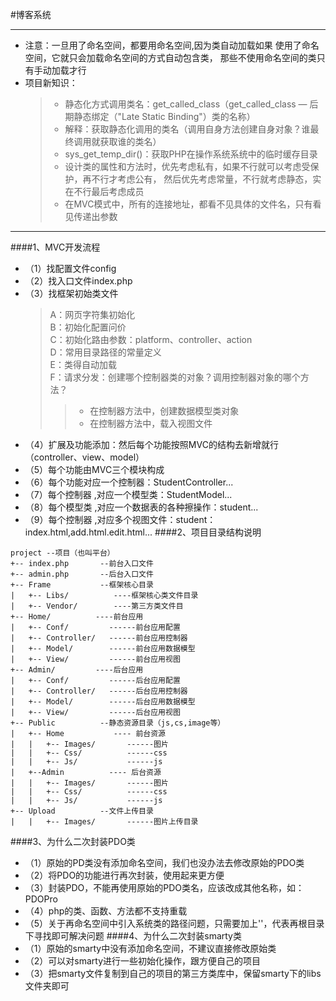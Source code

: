#博客系统
______________________________________________________________________
* 注意：一旦用了命名空间，都要用命名空间,因为类自动加载如果
使用了命名空间，它就只会加载命名空间的方式自动包含类，
那些不使用命名空间的类只有手动加载才行
* 项目新知识：
  > * 静态化方式调用类名：get_called_class（get_called_class
   — 后期静态绑定（"Late Static Binding"）类的名称）
  > * 解释：获取静态化调用的类名（调用自身方法创建自身对象？谁最终调用就获取谁的类名）
  > * sys_get_temp_dir()：获取PHP在操作系统系统中的临时缓存目录
  > * 设计类的属性和方法时，优先考虑私有，如果不行就可以考虑受保护，再不行才考虑公有，
  然后优先考虑常量，不行就考虑静态，实在不行最后考虑成员
  > * 在MVC模式中，所有的连接地址，都看不见具体的文件名，只有看见传递出参数
______________________________________________________________________
####1、MVC开发流程
* （1）找配置文件config
* （2）找入口文件index.php
* （3）找框架初始类文件
  > A：网页字符集初始化  
  > B：初始化配置问价  
  > C：初始化路由参数：platform、controller、action  
  > D：常用目录路径的常量定义  
  > E：类得自动加载  
  > F：请求分发：创建哪个控制器类的对象？调用控制器对象的哪个方法？
  >> * 在控制器方法中，创建数据模型类对象  
  >> * 在控制器方法中，载入视图文件
* （4）扩展及功能添加：然后每个功能按照MVC的结构去新增就行（controller、view、model）  
* （5）每个功能由MVC三个模块构成  
* （6）每个功能对应一个控制器：StudentController...
* （7）每个控制器 ,对应一个模型类：StudentModel...
* （8）每个模型类 ,对应一个数据表的各种擦操作：student...
* （9）每个控制器 ,对应多个视图文件：student：index.html,add.html.edit.html...
####2、项目目录结构说明
```
project --项目（也叫平台）          
+-- index.php       --前台入口文件
+-- admin.php       --后台入口文件
+-- Frame           --框架核心目录
|   +-- Libs/          ----框架核心类文件目录
|   +-- Vendor/        ----第三方类文件目
+-- Home/          ----前台应用
|   +-- Conf/         ------前台应用配置
|   +-- Controller/   ------前台应用控制器
|   +-- Model/        ------前台应用数据模型
|   +-- View/         ------前台应用视图
+-- Admin/         ----后台应用
|   +-- Conf/         ------后台应用配置
|   +-- Controller/   ------后台应用控制器
|   +-- Model/        ------后台应用数据模型
|   +-- View/         ------后台应用视图
+-- Public          --静态资源目录（js,cs,image等）
|   +-- Home           ---- 前台资源
|   |   +-- Images/       ------图片
|   |   +-- Css/          ------css
|   |   +-- Js/           ------js
|   +--Admin          ---- 后台资源
|   |   +-- Images/       ------图片
|   |   +-- Css/          ------css
|   |   +-- Js/           ------js
+-- Upload          --文件上传目录
|   |   +-- Images/       ------图片上传目录
```
####3、为什么二次封装PDO类
* （1）原始的PD类没有添加命名空间，我们也没办法去修改原始的PDO类
* （2）将PDO的功能进行再次封装，使用起来更方便
* （3）封装PDO，不能再使用原始的PDO类名，应该改成其他名称，如：PDOPro
* （4）php的类、函数、方法都不支持重载
* （5）关于再命名空间中引入系统类的路径问题，只需要加上'\'，代表再根目录下寻找即可解决问题
####4、为什么二次封装smarty类
* （1）原始的smarty中没有添加命名空间，不建议直接修改原始类
* （2）可以对smarty进行一些初始化操作，跟方便自己的项目
* （3）把smarty文件复制到自己的项目的第三方类库中，保留smarty下的libs文件夹即可
